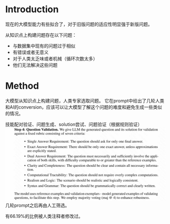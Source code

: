 # Introduction
现在的大模型能力有些拟合了，对于旧版问题的适应性明显强于新版问题。

从知识点上构建问题存在以下问题：
- 与数据集中现有的问题过于相似
- 有错误或者无意义
- 对于人类太乏味或者机械（循环次数太多）
- 他们无法解决这些问题
  
# Method
大模型从知识点上构建问题，人类专家选取问题。
它在prompt中给出了几轮人类和AI的conversion，应该可以让大模型了解这个问题的难度和避免生成一些类似的情况。

技能配对验证、问题生成、solution尝试、问题验证（根据规则验证）
![alt text](image-38.png)
几轮prompt之后再由人工筛选。

有66.19%的比例被人类注释者修改过。